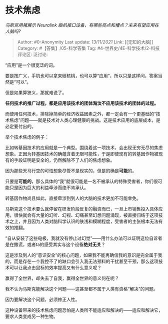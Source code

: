 # 技术焦虑
*马斯克用猪展示 Neuralink 脑机接口设备，有哪些亮点和槽点？未来有望应用在人脑吗?*

> Author: #0-Anonymity
> Last update: *13/11/2021*
> Link: [[无知的大脑]]
> Category: #【答集】/05-科学答集
> Tag: #4-世界史/4E-科学技术/2-科技
> 评论区:
> 泛讨论:

“应用”是一个很宽泛的词。

要是按广义，手机也可以拿来砸核桃，也可以算“应用”，所以只是这样问，答案当然是“可以”。

但是如果算狭义，那就难说了。

**任何技术的推广过程，都是应用该技术的团体淘汰不应用该技术的团体的过程。**

而使用任何技术，排除掉简单的经济收益因素之外，都一定会有一个更基础的“技术焦虑”问题——就是技术对人类心理健康的挑战。这是技术应用的底层成本，是必定要付出的。

举个技术焦虑的例子：

比如转基因技术的应用就是一个典型。围绕着这一项技术，会出现无穷无尽的焦虑想象。正因为转基因技术的确蕴含着无限可能性，于是即使现有的转基因作物被现有的手段证明是安全的，仍然解除不了人们的焦虑想象。

因为那些天马行空的可怕想象尽管不是现实的，但是的确是**可能**的。

只要是**可能的**，那么具体的“我”就很可能是一名不被承认的特殊受害者，你们很可能只是因为巨大的利益牵涉而绝不肯承认。

转基因作物尚且如此，直接牵涉到到人的大脑的技术更加不可能幸免。

马斯克这个技术要么就停留在研发阶段反复的融资而已，一旦上市销售投入具体应用，很快就会有大量的幻听、幻视、幻痛甚至幻想问题涌现，被直接归结于这项技术之上，并且因为人类对脑科学认识的肤浅和模糊程度，受害者的主张根本无法有效的推翻。

“自从安装了这些电极，我就没有停止过幻觉”——用什么办法可以证明这位自诉者是在撒谎，或者ta的感受其实与这个设备**绝对无关**？

这是涉及到人的“意识安全”的核心问题，如果我不能再确信我的意识是完全属于我的，而是存在一个我控不了的缺口会引入我无法预料的干扰甚至干预，那么这项技术可以让我点击鼠标的效率提高又有什么意义呢？

赢得了全世界，却失去了自我，赢得全世界的意义何在呢？

我不认为马斯克能解决这个问题——这甚至都不属于人类有资格“解决”的问题。

因为要解决这个问题，必须修正人性。

这种设备带来的技术焦虑问题恐怕是人类所不能适应和解决的——适应和解决它，要求人类变成另一种生物。
